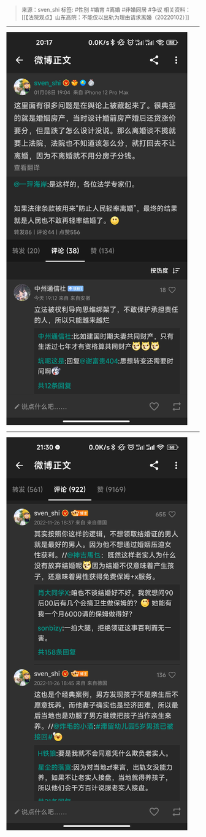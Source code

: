 > 来源：sven_shi
> 标签: #性别 #婚育 #离婚 #非婚同居 #争议 
> 相关资料：[[【法院观点】山东高院：不能仅以出轨为理由请求离婚（20220102）]]
***
[![Screenshot_20230108201717.jpg](https://raw.githubusercontent.com/bluntvoice/mypic/main/Screenshot_20230108201717.jpg)](https://raw.githubusercontent.com/bluntvoice/mypic/main/Screenshot_20230108201717.jpg)
***
[![Screenshot_20230108213007.jpg](https://raw.githubusercontent.com/bluntvoice/mypic/main/Screenshot_20230108213007.jpg)](https://raw.githubusercontent.com/bluntvoice/mypic/main/Screenshot_20230108213007.jpg)